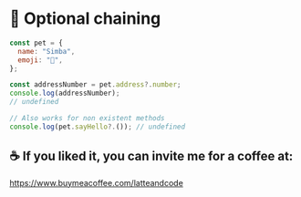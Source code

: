 # 🔗 Optional chaining

```js
const pet = {
  name: "Simba",
  emoji: "🦁",
};

const addressNumber = pet.address?.number;
console.log(addressNumber);
// undefined

// Also works for non existent methods
console.log(pet.sayHello?.()); // undefined
```

## ☕️ If you liked it, you can invite me for a coffee at:

https://www.buymeacoffee.com/latteandcode
